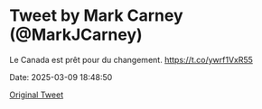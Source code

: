 # Tweet by Mark Carney (@MarkJCarney)

Le Canada est prêt pour du changement. https://t.co/ywrf1VxR55

Date: 2025-03-09 18:48:50

[Original Tweet](https://x.com/MarkJCarney/status/1898808210364268821)
